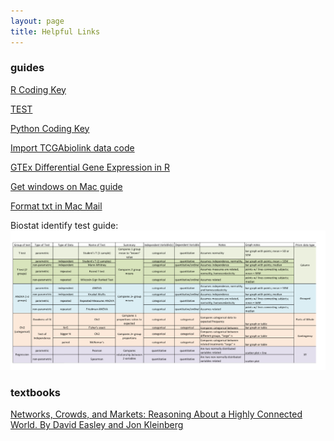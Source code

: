 ```yaml
---
layout: page
title: Helpful Links
---
```



### guides

[R Coding Key](https://github.com/NalaHam/R_helpful_functions)


[TEST](https://www.youtube.com/channel/UCDNVgS1O-37Fzl20FiNgb2g)


[Python Coding Key](https://github.com/NalaHam/Python_helpful_functions/blob/main/stuff)

[Import TCGAbiolink data code](https://github.com/NalaHam/TCGAbiolinks_helpful_functions)

[GTEx Differential Gene Expression in R](https://github.com/NalaHam/DEG_tutorial)

[Get windows on Mac guide](https://www.intego.com/mac-security-blog/how-to-run-windows-11-for-free-on-an-m1-m2-m3-or-m4-mac/amp/)

[Format txt in Mac Mail](https://support.apple.com/guide/mail/format-text-in-emails-mlhlp1219/mac)

Biostat identify test guide:
<img src="/images/biostat_test_table_cheat_sheet.jpg" alt="table" width="700"/>


### textbooks
[Networks, Crowds, and Markets: Reasoning About a Highly Connected World. By David Easley and Jon Kleinberg]([https://www.cs.cornell.edu/home/kleinber/networks-book/])

<br>
<br>
<br>
